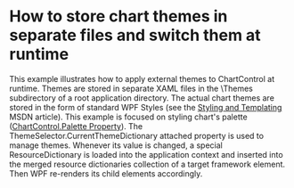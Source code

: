 # How to store chart themes in separate files and switch them at runtime


<p>This example illustrates how to apply external themes to ChartControl at runtime. Themes are stored in separate XAML files in the \Themes subdirectory of a root application directory. The actual chart themes are stored in the form of standard WPF Styles (see the <a href="http://msdn.microsoft.com/en-us/library/ms745683.aspx"><u>Styling and Templating</u></a> MSDN article). This example is focused on styling chart's palette (<a href="http://documentation.devexpress.com/#WPF/DevExpressXpfChartsChartControl_Palettetopic"><u>ChartControl.Palette Property</u></a>). The ThemeSelector.CurrentThemeDictionary attached property is used to manage themes. Whenever its value is changed, a special ResourceDictionary is loaded into the application context and inserted into the merged resource dictionaries collection of a target framework element. Then WPF re-renders its child elements accordingly.</p>

<br/>


